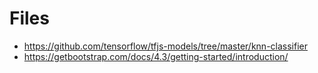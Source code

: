 # Files

- https://github.com/tensorflow/tfjs-models/tree/master/knn-classifier
- https://getbootstrap.com/docs/4.3/getting-started/introduction/

